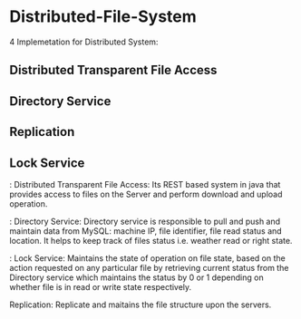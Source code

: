 # Distributed-File-System


4 Implemetation for Distributed System:
## Distributed Transparent File Access
## Directory Service
## Replication
## Lock Service

: Distributed Transparent File Access:
Its REST based system in java that provides access to files on the Server and perform download and upload operation. 


: Directory Service:
Directory service is responsible to pull and push and maintain data from MySQL: machine IP, file identifier, file read status and location. It helps to keep track of files status i.e. weather read or right state.


: Lock Service:
Maintains the state of operation on file state, based on the action requested on any particular file by retrieving current status from the Directory service which maintains the status by 0 or 1 depending on whether file is in read or write state respectively.


Replication:
Replicate and maitains the file structure upon the servers.




